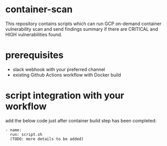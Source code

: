 # container-scan

This repository contains scripts which can run GCP on-demand container vulnerability scan and send findings summary if there are CRITICAL and HIGH vulnerabilities found.

# prerequisites 
- slack webhook with your preferred channel
- existing Github Actions workflow with Docker build

# script integration with your workflow

add the below code just after container build step has been completed:
````
- name:
  run: script.sh
  (TODO: more details to be added)